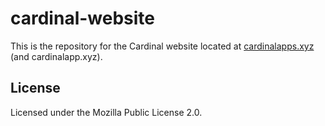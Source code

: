# cardinal-website

This is the repository for the Cardinal website located at
[cardinalapps.xyz](http://cardinalapps.xyz) (and cardinalapp.xyz).

## License

Licensed under the Mozilla Public License 2.0.